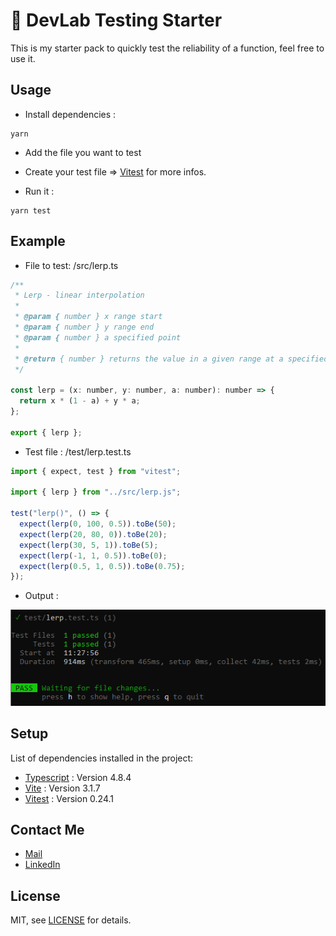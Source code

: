 # 🧪 DevLab Testing Starter

This is my starter pack to quickly test the reliability of a function, feel free to use it.

## Usage

- Install dependencies :

```
yarn
```

- Add the file you want to test

- Create your test file => [Vitest](https://vitest.dev/guide/) for more infos.

- Run it :

```
yarn test
```

## Example

- File to test: /src/lerp.ts

```js
/**
 * Lerp - linear interpolation
 *
 * @param { number } x range start
 * @param { number } y range end
 * @param { number } a specified point
 *
 * @return { number } returns the value in a given range at a specified point
 */

const lerp = (x: number, y: number, a: number): number => {
  return x * (1 - a) + y * a;
};

export { lerp };
```

- Test file : /test/lerp.test.ts

```js
import { expect, test } from "vitest";

import { lerp } from "../src/lerp.js";

test("lerp()", () => {
  expect(lerp(0, 100, 0.5)).toBe(50);
  expect(lerp(20, 80, 0)).toBe(20);
  expect(lerp(30, 5, 1)).toBe(5);
  expect(lerp(-1, 1, 0.5)).toBe(0);
  expect(lerp(0.5, 1, 0.5)).toBe(0.75);
});
```

- Output :

![output](output.png)

## Setup

List of dependencies installed in the project:

- [Typescript](https://www.typescriptlang.org/) : Version 4.8.4
- [Vite](https://vitejs.dev/) : Version 3.1.7
- [Vitest](https://vitest.dev/) : Version 0.24.1

## Contact Me

- [Mail](mailto:hello@francois-royen.com)
- [LinkedIn](https://www.linkedin.com/in/francois-royen/)

## License

MIT, see [LICENSE](LICENSE) for details.
